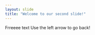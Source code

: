 ```yaml
---
layout: slide
title: "Welcome to our second slide!"
---
```

Frreeee text
Use the left arrow to go back!
